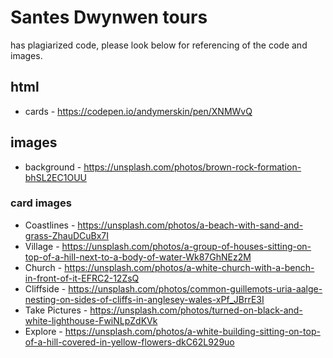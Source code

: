 # Santes Dwynwen tours
has plagiarized code, please look below for referencing of the code and images.

## html
- cards - https://codepen.io/andymerskin/pen/XNMWvQ
## images
- background - https://unsplash.com/photos/brown-rock-formation-bhSL2EC1OUU
### card images
- Coastlines - https://unsplash.com/photos/a-beach-with-sand-and-grass-ZhauDCuBx7I
- Village - https://unsplash.com/photos/a-group-of-houses-sitting-on-top-of-a-hill-next-to-a-body-of-water-Wk87GhNEz2M
- Church - https://unsplash.com/photos/a-white-church-with-a-bench-in-front-of-it-EFRC2-12ZsQ
- Cliffside - https://unsplash.com/photos/common-guillemots-uria-aalge-nesting-on-sides-of-cliffs-in-anglesey-wales-xPf_JBrrE3I
- Take Pictures - https://unsplash.com/photos/turned-on-black-and-white-lighthouse-FwiNLpZdKVk
- Explore - https://unsplash.com/photos/a-white-building-sitting-on-top-of-a-hill-covered-in-yellow-flowers-dkC62L929uo
